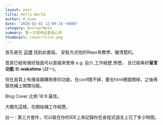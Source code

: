 ```yaml
---
layout: post
title: Hello World
author: H_Xian
date: '2020-02-02 12:09:16 +0800'
category: DevloprNote
summary: 第一次使用此套版心得
thumbnail: cover/first.png
---
```


首先是在 [這裡](http://jekyllthemes.org/themes/devlopr/) 找到此套版。
安裝方式他的Repo有教學，蠻清楚的。

首頁已經有做好版面可以直接來使用 e.g. 自介,工作經歷,學歷。
且已經串好**留言功能** 和 **wakatime** (*註一*)。

但在首頁上有搜尋跟購物車的功能，在conf關不掉，要去html裡面關掉，之後再幫他補上開關功能。

Blog Cover 比例 16:9 最佳。

大概先這樣，先開始補工作經歷。


註一 : 第三方套件，可以裝在你的IDE上來記錄你在各程式語言上花了多少時間。
